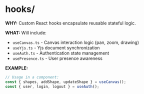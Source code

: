 # hooks/

**WHY:** Custom React hooks encapsulate reusable stateful logic.

**WHAT:** Will include:
- `useCanvas.ts` - Canvas interaction logic (pan, zoom, drawing)
- `useYjs.ts` - Yjs document synchronization
- `useAuth.ts` - Authentication state management
- `usePresence.ts` - User presence awareness

**EXAMPLE:**
```typescript
// Usage in a component:
const { shapes, addShape, updateShape } = useCanvas();
const { user, login, logout } = useAuth();
```

